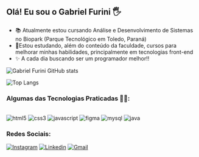 ## Olá! Eu sou o Gabriel Furini 🖐️
- 📚 Atualmente estou cursando Análise e Desenvolvimento de Sistemas no Biopark (Parque Tecnológico em Toledo, Paraná)
- 🚀Estou estudando, além do conteúdo da faculdade, cursos para melhorar minhas habilidades, principalmente em tecnologias front-end
- ✨ A cada dia buscando ser um programador melhor!!

![Gabriel Furini GitHub stats](https://github-readme-stats.vercel.app/api?username=gabrieldelfurini&show_icons=true&theme=tokyonight)

![Top Langs](https://github-readme-stats.vercel.app/api/top-langs/?username=gabrieldelfurini&layout=compact&theme=tokyonight)


### Algumas das Tecnologias Praticadas 👨‍💻:
<div style="display: inline_block;"><br/>
    <img style="align: center;" alt="html5" src="https://img.shields.io/badge/HTML5-E34F26?style=for-the-badge&logo=html5&logoColor=white">
    <img style="align: center;" alt="css3" src="https://img.shields.io/badge/CSS3-1572B6?style=for-the-badge&logo=css3&logoColor=white">
    <img style="align: center;" alt="javascript" src="https://img.shields.io/badge/JavaScript-F7DF1E?style=for-the-badge&logo=javascript&logoColor=black">
    <img style="align: center;" alt="figma" src="https://img.shields.io/badge/Figma-F24E1E?style=for-the-badge&logo=figma&logoColor=white">
    <img style="align: center;" alt="mysql" src="https://img.shields.io/badge/MySQL-005C84?style=for-the-badge&logo=mysql&logoColor=white">
    <img style="align: center;" alt="java" src="https://img.shields.io/badge/Java-ED8B00?style=for-the-badge&logo=openjdk&logoColor=white">    
</div>

### Redes Sociais:
[![Instagram](https://img.shields.io/badge/Instagram-E4405F?style=for-the-badge&logo=instagram&logoColor=white)](https://www.instagram.com/biel_furini/)
[![Linkedin](https://img.shields.io/badge/LinkedIn-0077B5?style=for-the-badge&logo=linkedin&logoColor=white)](https://www.linkedin.com/in/gabriel-furini-0a0ba0295/)
[![Gmail](https://img.shields.io/badge/Gmail-D14836?style=for-the-badge&logo=gmail&logoColor=white)](mailto:bielfurini2016@gmail.com)
